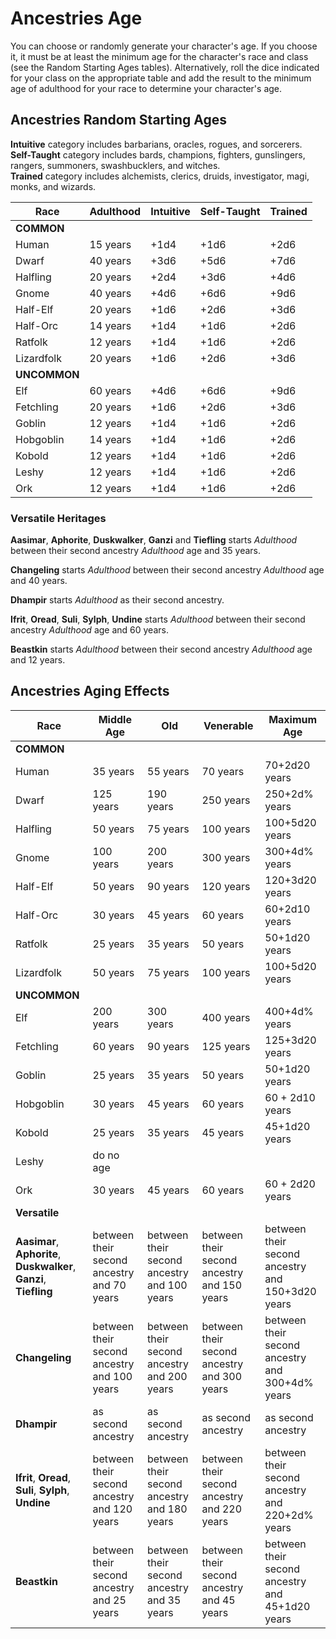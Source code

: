# Ancestries Age

You can choose or randomly generate your character's age. If you choose it, it must be at least the minimum age for the character's race and class (see the Random Starting Ages tables). Alternatively, roll the dice indicated for your class on the appropriate table and add the result to the minimum age of adulthood for your race to determine your character's age.

## Ancestries Random Starting Ages

**Intuitive** category includes barbarians, oracles, rogues, and sorcerers.  
**Self-Taught** category includes bards, champions, fighters, gunslingers, rangers, summoners, swashbucklers, and witches.  
**Trained** category includes alchemists, clerics, druids, investigator, magi, monks, and wizards.

| Race         | Adulthood | Intuitive | Self-Taught | Trained |
| ------------ | --------- | --------- | ----------- | ------- |
| **COMMON**   |           |           |             |         |
| Human        | 15 years  | +1d4      | +1d6        | +2d6    |
| Dwarf        | 40 years  | +3d6      | +5d6        | +7d6    |
| Halfling     | 20 years  | +2d4      | +3d6        | +4d6    |
| Gnome        | 40 years  | +4d6      | +6d6        | +9d6    |
| Half-Elf     | 20 years  | +1d6      | +2d6        | +3d6    |
| Half-Orc     | 14 years  | +1d4      | +1d6        | +2d6    |
| Ratfolk      | 12 years  | +1d4      | +1d6        | +2d6    |
| Lizardfolk   | 20 years  | +1d6      | +2d6        | +3d6    |
| **UNCOMMON** |           |           |             |         |
| Elf          | 60 years  | +4d6      | +6d6        | +9d6    |
| Fetchling    | 20 years  | +1d6      | +2d6        | +3d6    |
| Goblin       | 12 years  | +1d4      | +1d6        | +2d6    |
| Hobgoblin    | 14 years  | +1d4      | +1d6        | +2d6    |
| Kobold       | 12 years  | +1d4      | +1d6        | +2d6    |
| Leshy        | 12 years  | +1d4      | +1d6        | +2d6    |
| Ork          | 12 years  | +1d4      | +1d6        | +2d6    |

### Versatile Heritages

**Aasimar**, **Aphorite**, **Duskwalker**, **Ganzi** and **Tiefling** starts *Adulthood* between their second ancestry *Adulthood* age and 35 years.

**Changeling** starts *Adulthood* between their second ancestry *Adulthood* age and 40 years.

**Dhampir** starts *Adulthood* as their second ancestry.

**Ifrit**, **Oread**, **Suli**, **Sylph**, **Undine** starts *Adulthood* between their second ancestry *Adulthood* age and 60 years.

**Beastkin** starts *Adulthood* between their second ancestry *Adulthood* age and 12 years.

## Ancestries Aging Effects

| Race                                                               | Middle Age                                  | Old                                         | Venerable                                   | Maximum Age                                      |
| ------------------------------------------------------------------ | ------------------------------------------- | ------------------------------------------- | ------------------------------------------- | ------------------------------------------------ |
| **COMMON**                                                         |                                             |                                             |                                             |                                                  |
| Human                                                              | 35 years                                    | 55 years                                    | 70 years                                    | 70+2d20 years                                    |
| Dwarf                                                              | 125 years                                   | 190 years                                   | 250 years                                   | 250+2d% years                                    |
| Halfling                                                           | 50 years                                    | 75 years                                    | 100 years                                   | 100+5d20 years                                   |
| Gnome                                                              | 100 years                                   | 200 years                                   | 300 years                                   | 300+4d% years                                    |
| Half-Elf                                                           | 50 years                                    | 90 years                                    | 120 years                                   | 120+3d20 years                                   |
| Half-Orc                                                           | 30 years                                    | 45 years                                    | 60 years                                    | 60+2d10 years                                    |
| Ratfolk                                                            | 25 years                                    | 35 years                                    | 50 years                                    | 50+1d20 years                                    |
| Lizardfolk                                                         | 50 years                                    | 75 years                                    | 100 years                                   | 100+5d20 years                                   |
| **UNCOMMON**                                                       |                                             |                                             |                                             |                                                  |
| Elf                                                                | 200 years                                   | 300 years                                   | 400 years                                   | 400+4d% years                                    |
| Fetchling                                                          | 60 years                                    | 90 years                                    | 125 years                                   | 125+3d20 years                                   |
| Goblin                                                             | 25 years                                    | 35 years                                    | 50 years                                    | 50+1d20 years                                    |
| Hobgoblin                                                          | 30 years                                    | 45 years                                    | 60 years                                    | 60 + 2d10 years                                  |
| Kobold                                                             | 25 years                                    | 35 years                                    | 45 years                                    | 45+1d20 years                                    |
| Leshy                                                              | do no age                                   |                                             |                                             |                                                  |
| Ork                                                                | 30 years                                    | 45 years                                    | 60 years                                    | 60 + 2d20 years                                  |
| **Versatile**                                                      |                                             |                                             |                                             |                                                  |
| **Aasimar**, **Aphorite**, **Duskwalker**, **Ganzi**, **Tiefling** | between their second ancestry and 70 years  | between their second ancestry and 100 years | between their second ancestry and 150 years | between their second ancestry and 150+3d20 years |
| **Changeling**                                                     | between their second ancestry and 100 years | between their second ancestry and 200 years | between their second ancestry and 300 years | between their second ancestry and 300+4d% years  |
| **Dhampir**                                                        | as second ancestry                          | as second ancestry                          | as second ancestry                          | as second ancestry                               |
| **Ifrit**, **Oread**, **Suli**, **Sylph**, **Undine**              | between their second ancestry and 120 years | between their second ancestry and 180 years | between their second ancestry and 220 years | between their second ancestry and 220+2d% years  |
| **Beastkin**                                                       | between their second ancestry and 25 years  | between their second ancestry and 35 years  | between their second ancestry and 45 years  | between their second ancestry and 45+1d20 years                                    |
